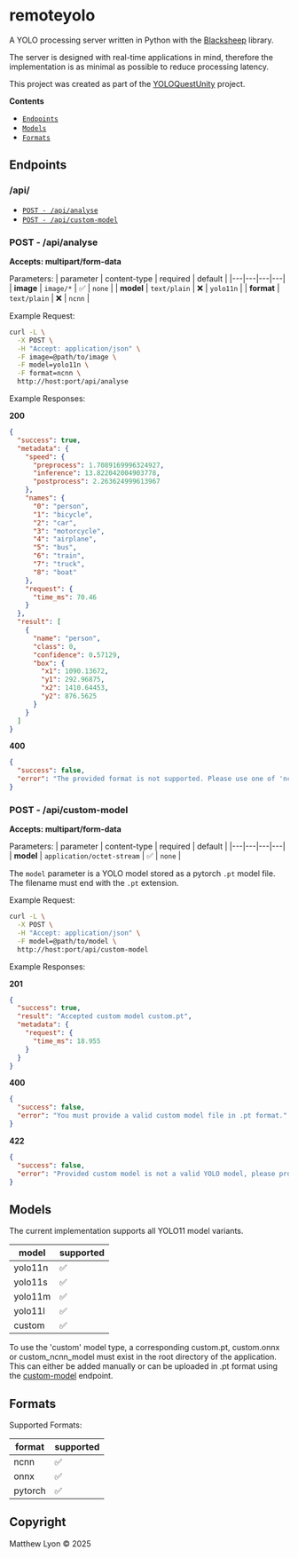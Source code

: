 # remoteyolo
A YOLO processing server written in Python with the [Blacksheep](https://github.com/Neoteroi/BlackSheep) library.

The server is designed with real-time applications in mind, therefore the implementation is as minimal as possible to reduce processing latency.

This project was created as part of the [YOLOQuestUnity](https://github.com/matthewlyon23/yoloquestunity) project.

**Contents**

- [`Endpoints`](#endpoints)
- [`Models`](#models)
- [`Formats`](#formats)

## Endpoints

### /api/

- [`POST - /api/analyse`](#post---apianalyse)
- [`POST - /api/custom-model`](#post---apicustom-model)

### POST - /api/analyse

**Accepts: multipart/form-data**

Parameters:
| parameter | content-type | required | default |
|---|---|---|---|
| **image** | `image/*` | ✅ | `none` |
| **model** | `text/plain` | ❌ | `yolo11n` |
| **format** | `text/plain` | ❌ | `ncnn` |

Example Request:

```bash
curl -L \
  -X POST \
  -H "Accept: application/json" \
  -F image=@path/to/image \
  -F model=yolo11n \
  -F format=ncnn \
  http://host:port/api/analyse
```

Example Responses:

**200**

```json
{
  "success": true,
  "metadata": {
    "speed": {
      "preprocess": 1.7089169996324927,
      "inference": 13.822042004903778,
      "postprocess": 2.263624999613967
    },
    "names": {
      "0": "person",
      "1": "bicycle",
      "2": "car",
      "3": "motorcycle",
      "4": "airplane",
      "5": "bus",
      "6": "train",
      "7": "truck",
      "8": "boat"
    },
    "request": {
      "time_ms": 70.46
    }
  },
  "result": [
    {
      "name": "person",
      "class": 0,
      "confidence": 0.57129,
      "box": {
        "x1": 1090.13672,
        "y1": 292.96875,
        "x2": 1410.64453,
        "y2": 876.5625
      }
    }
  ]
}

```

**400**

```json
{
  "success": false,
  "error": "The provided format is not supported. Please use one of 'ncnn', 'onnx', 'pytorch'"
}
```

### POST - /api/custom-model

**Accepts: multipart/form-data**

Parameters:
| parameter | content-type | required | default |
|---|---|---|---|
| **model** | `application/octet-stream` | ✅ | `none` |

The `model` parameter is a YOLO model stored as a pytorch `.pt` model file. The filename must end with the `.pt` extension.

Example Request:

```bash
curl -L \
  -X POST \
  -H "Accept: application/json" \
  -F model=@path/to/model \
  http://host:port/api/custom-model
```

Example Responses:

**201**

```json
{
  "success": true,
  "result": "Accepted custom model custom.pt",
  "metadata": {
    "request": {
      "time_ms": 18.955
    }
  }
}
```

**400**

```json
{
  "success": false,
  "error": "You must provide a valid custom model file in .pt format."
}
```

**422**

```json
{
  "success": false,
  "error": "Provided custom model is not a valid YOLO model, please provide a valid YOLO model."
}
```

## Models

The current implementation supports all YOLO11 model variants.

| model | supported |
| ----- | --------- |
| yolo11n | ✅ |
| yolo11s | ✅ |
| yolo11m | ✅ |
| yolo11l | ✅ |
| custom  | ✅ |

To use the 'custom' model type, a corresponding custom.pt, custom.onnx or custom_ncnn_model must exist in the root directory of the application. This can either be added manually or can be uploaded in .pt format using the [custom-model](#post---apicustom-model) endpoint.

## Formats

Supported Formats:

| format | supported |
| ------ | --------- |
| ncnn   | ✅        |
| onnx   | ✅        |
| pytorch| ✅        |

## Copyright

Matthew Lyon © 2025

